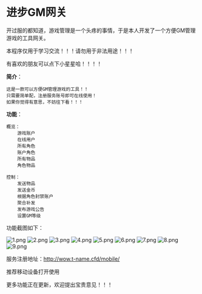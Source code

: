 进步GM网关
===
开过服的都知道，游戏管理是一个头疼的事情，于是本人开发了一个方便GM管理游戏的工具网关。

本程序仅用于学习交流！！！请勿用于非法用途！！！

有喜欢的朋友可以点下小星星哈！！！！


**简介**：
    
    这是一款可以方便GM管理游戏的工具！！
    只需要简单配，注册服务账号即可在线使用！
    如果你觉得有意思，不妨往下看！！！

**功能**：

    概览：
        游戏账户
        在线用户
        所有角色
        账户角色
        所有物品
        角色物品

    控制：
        发送物品
        发送金币
        根据角色封禁账户
        聚合补发
        发布游戏公告
        设置GM等级

功能截图如下：

![1.png](img%2F1.png)
![2.png](img%2F2.png)
![3.png](img%2F3.png)
![4.png](img%2F4.png)
![5.png](img%2F5.png)
![6.png](img%2F6.png)
![7.png](img%2F7.png)
![8.png](img%2F8.png)
![9.png](img%2F9.png)


服务注册地址：http://wow.t-name.cfd/mobile/

推荐移动设备打开使用


更多功能正在更新，欢迎提出宝贵意见！！！
